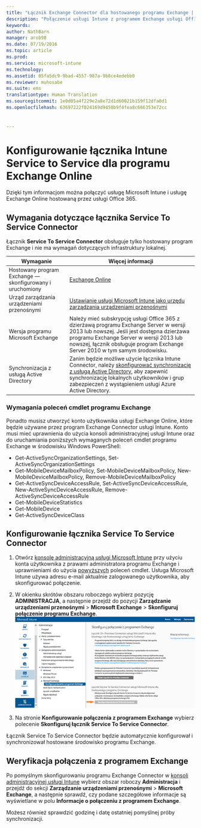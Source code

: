 ```yaml
---
title: "Łącznik Exchange Connector dla hostowanego programu Exchange | Microsoft Intune"
description: "Połączenie usługi Intune z programem Exchange usługi Office 365 umożliwia obsługę funkcji zarządzanie urządzeniami przenośnymi usługi Exchange ActiveSync."
keywords: 
author: NathBarn
manager: arob98
ms.date: 07/19/2016
ms.topic: article
ms.prod: 
ms.service: microsoft-intune
ms.technology: 
ms.assetid: 05fa5dc9-9bad-4557-987a-9b8ce4edebb0
ms.reviewer: muhosabe
ms.suite: ems
translationtype: Human Translation
ms.sourcegitcommit: 1e0d05a4f229e2a8e72d1d60021b159f12dfa0d1
ms.openlocfilehash: 63697222f024169d9450b9f4fea8c666353e72cc


---
```


# Konfigurowanie łącznika Intune Service to Service dla programu Exchange Online

Dzięki tym informacjom można połączyć usługę Microsoft Intune i usługę Exchange Online hostowaną przez usługi Office 365.

## Wymagania dotyczące łącznika Service To Service Connector
Łącznik **Service To Service Connector** obsługuje tylko hostowany program Exchange i nie ma wymagań dotyczących infrastruktury lokalnej.

|Wymaganie|Więcej informacji|
|---------------|--------------------|
|Hostowany program Exchange — skonfigurowany i uruchomiony|[Exchange Online](https://technet.microsoft.com/library/jj200580.aspx) |
|Urząd zarządzania urządzeniami przenośnymi| [Ustawianie usługi Microsoft Intune jako urzędu zarządzania urządzeniami przenośnymi](get-ready-to-enroll-devices-in-microsoft-intune.md#set-mobile-device-management-authority)|
|Wersja programu Microsoft Exchange|Należy mieć subskrypcję usługi Office 365 z dzierżawą programu Exchange Server w wersji 2013 lub nowszej. Jeśli jest dostępna dzierżawa programu Exchange Server w wersji 2013 lub nowszej, łącznik obsługuje program Exchange Server 2010 w tym samym środowisku.|
|Synchronizacja z usługą Active Directory|Zanim będzie możliwe użycie łącznika Intune Connector, należy [skonfigurować synchronizację z usługą Active Directory](/intune/get-started/start-with-a-paid-subscription-to-microsoft-intune-step-3), aby zapewnić synchronizację lokalnych użytkowników i grup zabezpieczeń z wystąpieniem usługi Azure Active Directory.|

### Wymagania poleceń cmdlet programu Exchange

Ponadto musisz utworzyć konto użytkownika usługi Exchange Online, które będzie używane przez program Exchange Connector usługi Intune. Konto musi mieć uprawnienia do użycia konsoli administracyjnej usługi Intune oraz do uruchamiania poniższych wymaganych poleceń cmdlet programu Exchange w środowisku Windows PowerShell:

 - Get-ActiveSyncOrganizationSettings, Set-ActiveSyncOrganizationSettings
 - Get-MobileDeviceMailboxPolicy, Set-MobileDeviceMailboxPolicy, New-MobileDeviceMailboxPolicy, Remove-MobileDeviceMailboxPolicy
 - Get-ActiveSyncDeviceAccessRule, Set-ActiveSyncDeviceAccessRule, New-ActiveSyncDeviceAccessRule, Remove-ActiveSyncDeviceAccessRule
 - Get-MobileDeviceStatistics
 - Get-MobileDevice
 - Get-ActiveSyncDeviceClass

## Konfigurowanie łącznika Service To Service Connector

1. Otwórz [konsolę administracyjną usługi Microsoft Intune](http://manage.microsoft.com) przy użyciu konta użytkownika z prawami administratora programu Exchange i uprawnieniami do użycia [powyższych](#exchange-cmdlet-requirements) poleceń cmdlet. Usługa Microsoft Intune używa adresu e-mail aktualnie zalogowanego użytkownika, aby skonfigurować połączenie.

2.  W okienku skrótów obszaru roboczego wybierz pozycję **ADMINISTRACJA**, a następnie przejdź do pozycji **Zarządzanie urządzeniami przenośnymi** > **Microsoft Exchange** > **Skonfiguruj połączenie programu Exchange**.
![Strona konfiguracji łącznika Service To Service Connector](../media/intunesa5cservicetoserviceconnector.png)

3.  Na stronie **Konfigurowanie połączenia z programem Exchange** wybierz polecenie **Skonfiguruj łącznik Service To Service Connector**.


Łącznik Service To Service Connector będzie automatycznie konfigurował i synchronizował hostowane środowisko programu Exchange.

## Weryfikacja połączenia z programem Exchange

Po pomyślnym skonfigurowaniu programu Exchange Connector w [konsoli administracyjnej usługi Intune](http://manage.microsoft.com) wybierz obszar roboczy **Administracja** i przejdź do sekcji **Zarządzanie urządzeniami przenośnymi** > **Microsoft Exchange**, a następnie sprawdź, czy podane szczegółowe informacje są wyświetlane w polu **Informacje o połączeniu z programem Exchange**.

Możesz również sprawdzić godzinę i datę ostatniej pomyślnej próby synchronizacji.



<!--HONumber=Jul16_HO3-->


